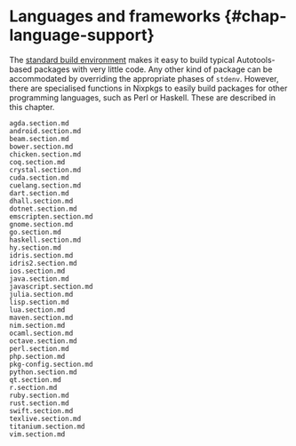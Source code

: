 # Languages and frameworks {#chap-language-support}

The [standard build environment](#chap-stdenv) makes it easy to build typical Autotools-based packages with very little code. Any other kind of package can be accommodated by overriding the appropriate phases of `stdenv`. However, there are specialised functions in Nixpkgs to easily build packages for other programming languages, such as Perl or Haskell. These are described in this chapter.

```{=include=} sections
agda.section.md
android.section.md
beam.section.md
bower.section.md
chicken.section.md
coq.section.md
crystal.section.md
cuda.section.md
cuelang.section.md
dart.section.md
dhall.section.md
dotnet.section.md
emscripten.section.md
gnome.section.md
go.section.md
haskell.section.md
hy.section.md
idris.section.md
idris2.section.md
ios.section.md
java.section.md
javascript.section.md
julia.section.md
lisp.section.md
lua.section.md
maven.section.md
nim.section.md
ocaml.section.md
octave.section.md
perl.section.md
php.section.md
pkg-config.section.md
python.section.md
qt.section.md
r.section.md
ruby.section.md
rust.section.md
swift.section.md
texlive.section.md
titanium.section.md
vim.section.md
```
